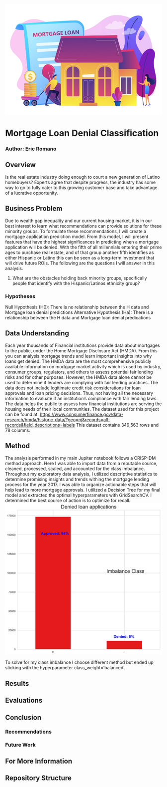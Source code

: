 ![](images/Mortgage_loan_pic%20(2).jpg)
# Mortgage Loan Denial Classification
### Author: Eric Romano
## Overview
Is the real estate industry doing enough to court a new generation of Latino homebuyers? Experts agree that despite progress, the industry has some way to go to fully cater to this growing customer base and take advantage of a lucrative opportunity.
## Business Problem
Due to wealth gap inequality and our current housing market, it is in our best interest to learn what recommendations can provide solutions for these minority groups. To formulate these recommendations, I will create a mortgage application prediction model. From this model, I will present features that have the highest significances in predicting when a mortgage application will be denied. With the fifth of all millennials entering their prime ages to purchase real estate, and of that group another fifth identifies as either Hispanic or Latino this can be seen as a long-term investment that will drive future ROIs. The following are the questions I will answer in this analysis. 
1.	What are the obstacles holding back minority groups, specifically people that identify with the Hispanic/Latinos ethnicity group? 

### Hypotheses
Null Hypothesis (H0): There is no relationship between the H data and Mortgage loan denial predictions
Alternative Hypothesis (Ha): There is a relationship between the H data and Mortgage loan denial predications

## Data Understanding
Each year thousands of Financial institutions provide data about mortgages to the public, under the Home Mortgage Disclosure Act (HMDA). From this you can analysis mortgage trends and learn important insights into why loans get denied. The HMDA data are the most comprehensive publicly available information on mortgage market activity which is used by industry, consumer groups, regulators, and others to assess potential fair lending risks and for other purposes. However, the HMDA data alone cannot be used to determine if lenders are complying with fair lending practices. The data does not include legitimate credit risk considerations for loan approvals and loan pricing decisions. Thus, not having all the necessary information to evaluate if an institution’s compliance with fair lending laws. The data helps the public to assess how financial institutions are serving the housing needs of their local communities. 
The dataset used for this project can be found at:
https://www.consumerfinance.gov/data-research/hmda/historic-data/?geo=nj&records=all-records&field_descriptions=labels 
This dataset contains 349,563 rows and 78 columns.

## Method
The analysis performed in my main Jupiter notebook follows a CRISP-DM method approach. Here I was able to import data from a reputable source, cleaned, processed, scaled, and accounted for the class imbalance. Throughout my exploratory data analysis, I utilized descriptive statistics to determine promising insights and trends withing the mortgage lending process for the year 2017. I was able to organize actionable steps that will help lead to more mortgage approvals. I utilized a Decision Tree for my final model and extracted the optimal hyperparameters with GridSearchCV. I determined the best course of action is to optimize for recall. 
![](images/Denied_loan_application.png)

To solve for my class imbalance I choose different method but ended up sticking with the hyperparameter class_weight=’balanced’. 
## Results
## Evaluations
## Conclusion
### Recommendations
### Future Work
## For More Information
## Repository Structure
